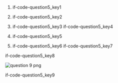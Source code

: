 1. if-code-question5_key1
2. if-code-question5_key2
3. if-code-question5_key3
if-code-question5_key4


1. if-code-question5_key5
2. if-code-question5_key6
if-code-question5_key7


if-code-question5_key8


![question 9 png](assets/question5-image1.png)

if-code-question5_key9
